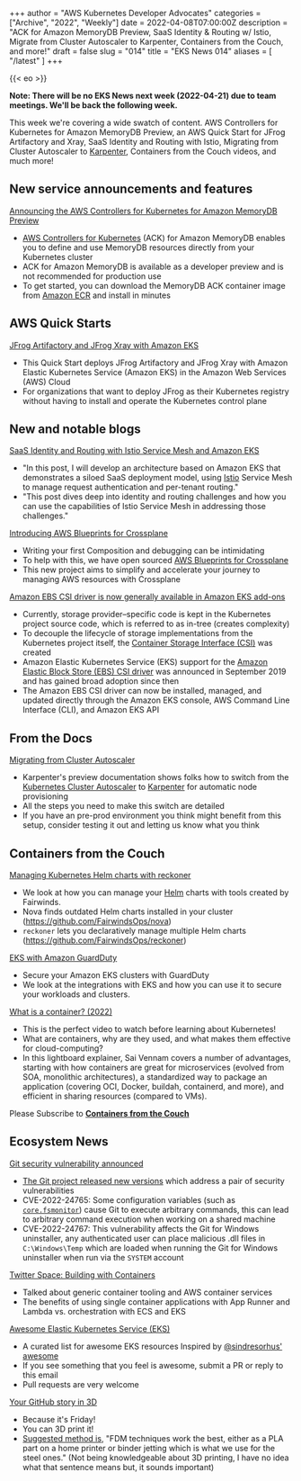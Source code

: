 +++
author = "AWS Kubernetes Developer Advocates"
categories = ["Archive", "2022", "Weekly"]
date = 2022-04-08T07:00:00Z
description = "ACK for Amazon MemoryDB Preview, SaaS Identity & Routing w/ Istio, Migrate from Cluster Autoscaler to Karpenter, Containers from the Couch, and more!"
draft = false
slug = "014"
title = "EKS News 014"
aliases = [
    "/latest"
]
+++

{{< eo >}}

**Note: There will be no EKS News next week (2022-04-21) due to team meetings. We'll be back the following week.**

This week we're covering a wide swatch of content. AWS Controllers for Kubernetes for Amazon MemoryDB Preview, an AWS Quick Start for JFrog Artifactory and Xray, SaaS Identity and Routing with Istio, Migrating from Cluster Autoscaler to [Karpenter](https://karpenter.sh), Containers from the Couch videos, and much more!

## New service announcements and features

[Announcing the AWS Controllers for Kubernetes for Amazon MemoryDB Preview](https://aws.amazon.com/about-aws/whats-new/2022/04/aws-kubernetes-amazon-memorydb-preview/)

* [AWS Controllers for Kubernetes](https://aws-controllers-k8s.github.io/community/docs/community/overview/) (ACK) for Amazon MemoryDB enables you to define and use MemoryDB resources directly from your Kubernetes cluster
* ACK for Amazon MemoryDB is available as a developer preview and is not recommended for production use
* To get started, you can download the MemoryDB ACK container image from [Amazon ECR](https://gallery.ecr.aws/aws-controllers-k8s/memorydb-controller) and install in minutes

## AWS Quick Starts

[JFrog Artifactory and JFrog Xray with Amazon EKS](https://aws.amazon.com/quickstart/architecture/jfrog-artifactory-amazon-eks/)

* This Quick Start deploys JFrog Artifactory and JFrog Xray with Amazon Elastic Kubernetes Service (Amazon EKS) in the Amazon Web Services (AWS) Cloud
* For organizations that want to deploy JFrog as their Kubernetes registry without having to install and operate the Kubernetes control plane

## New and notable blogs

[SaaS Identity and Routing with Istio Service Mesh and Amazon EKS](https://aws.amazon.com/blogs/apn/saas-identity-and-routing-with-istio-service-mesh-and-amazon-eks/)  

* "In this post, I will develop an architecture based on Amazon EKS that demonstrates a siloed SaaS deployment model, using [Istio](https://istio.io/) Service Mesh to manage request authentication and per-tenant routing."
* "This post dives deep into identity and routing challenges and how you can use the capabilities of Istio Service Mesh in addressing those challenges."

[Introducing AWS Blueprints for Crossplane](https://aws.amazon.com/blogs/opensource/introducing-aws-blueprints-for-crossplane/)

* Writing your first Composition and debugging can be intimidating
* To help with this, we have open sourced [AWS Blueprints for Crossplane](https://github.com/aws-samples/crossplane-aws-blueprints)
* This new project aims to simplify and accelerate your journey to managing AWS resources with Crossplane

[Amazon EBS CSI driver is now generally available in Amazon EKS add-ons](https://aws.amazon.com/blogs/containers/amazon-ebs-csi-driver-is-now-generally-available-in-amazon-eks-add-ons/)

* Currently, storage provider–specific code is kept in the Kubernetes project source code, which is referred to as in-tree (creates complexity)
* To decouple the lifecycle of storage implementations from the Kubernetes project itself, the [Container Storage Interface (CSI)](https://github.com/container-storage-interface/spec) was created
* Amazon Elastic Kubernetes Service (EKS) support for the [Amazon Elastic Block Store (EBS) CSI driver](https://github.com/kubernetes-sigs/aws-ebs-csi-driver) was announced in September 2019 and has gained broad adoption since then
* The Amazon EBS CSI driver can now be installed, managed, and updated directly through the Amazon EKS console, AWS Command Line Interface (CLI), and Amazon EKS API

## From the Docs

[Migrating from Cluster Autoscaler](https://karpenter.sh/preview/getting-started/migrating-from-cas/)

* Karpenter's preview documentation shows folks how to switch from the [Kubernetes Cluster Autoscaler](https://github.com/kubernetes/autoscaler) to [Karpenter](https://karpenter.sh/) for automatic node provisioning
* All the steps you need to make this switch are detailed
* If you have an pre-prod environment you think might benefit from this setup, consider testing it out and letting us know what you think

## Containers from the Couch

[Managing Kubernetes Helm charts with reckoner](https://youtu.be/A-N_zwjJwL0?utm_source=newsletter&utm_campaign=eks-news-014)

* We look at how you can manage your [Helm](https://helm.sh/) charts with tools created by Fairwinds.
* Nova finds outdated Helm charts installed in your cluster (<https://github.com/FairwindsOps/nova>)
* `reckoner` lets you declaratively manage multiple Helm charts (<https://github.com/FairwindsOps/reckoner>)

[EKS with Amazon GuardDuty](https://youtu.be/Zk4If0h0cQ8?utm_source=newsletter&utm_campaign=eks-news-014)

* Secure your Amazon EKS clusters with GuardDuty
* We look at the integrations with EKS and how you can use it to secure your workloads and clusters.

[What is a container? (2022)](https://www.youtube.com/watch?v=q_bQeXhWxZM?utm_source=newsletter&utm_campaign=eks-news-014)

* This is the perfect video to watch before learning about Kubernetes!
* What are containers, why are they used, and what makes them effective for cloud-computing?
* In this lightboard explainer, Sai Vennam covers a number of advantages, starting with how containers are great for microservices (evolved from SOA, monolithic architectures), a standardized way to package an application (covering OCI, Docker, buildah, containerd, and more), and efficient in sharing resources (compared to VMs).

Please Subscribe to [**Containers from the Couch**](https://containersfromthecouch.com/?utm_source=newsletter&utm_campaign=eks-news-014)

## Ecosystem News

[Git security vulnerability announced](https://github.blog/2022-04-12-git-security-vulnerability-announced/)

* [The Git project released new versions](https://lore.kernel.org/git/xmqqv8veb5i6.fsf@gitster.g/) which address a pair of security vulnerabilities
* CVE-2022-24765: Some configuration variables (such as [`core.fsmonitor`](https://git-scm.com/docs/git-config/2.35.2#Documentation/git-config.txt-corefsmonitor)) cause Git to execute arbitrary commands, this can lead to arbitrary command execution when working on a shared machine
* CVE-2022-24767: This vulnerability affects the Git for Windows uninstaller, any authenticated user can place malicious .dll files in `C:\Windows\Temp`  which are loaded when running the Git for Windows uninstaller when run via the `SYSTEM` account

[Twitter Space: Building with Containers](https://twitter.com/i/spaces/1OwxWzAQEEVJQ?utm_source=newsletter&utm_campaign=eks-news-014)

* Talked about generic container tooling and AWS container services
* The benefits of using single container applications with App Runner and Lambda vs. orchestration with ECS and EKS

[Awesome Elastic Kubernetes Service (EKS)](https://github.com/chris-short/awesome-eks)

* A curated list for awesome EKS resources Inspired by [@sindresorhus' awesome](https://github.com/sindresorhus/awesome)
* If you see something that you feel is awesome, submit a PR or reply to this email
* Pull requests are very welcome

[Your GitHub story in 3D](https://skyline.github.com/)

* Because it's Friday!
* You can 3D print it!
* [Suggested method is](https://twitter.com/martinwoodward/status/1513880250693861378), "FDM techniques work the best, either as a PLA part on a home printer or binder jetting which is what we use for the steel ones." (Not being knowledgeable about 3D printing, I have no idea what that sentence means but, it sounds important)